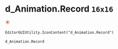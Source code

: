 # d_Animation.Record `16x16`
<img src="/img/d_Animation.Record.png" width=16 height=16>

``` CSharp
EditorGUIUtility.IconContent("d_Animation.Record")
```
```
d_Animation.Record
```
